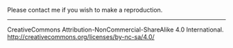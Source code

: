 Please contact me if you wish to make a reproduction.

---

CreativeCommons Attribution-NonCommercial-ShareAlike 4.0 International.  
http://creativecommons.org/licenses/by-nc-sa/4.0/
